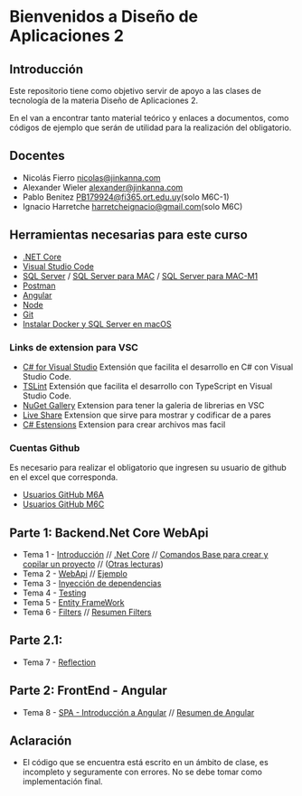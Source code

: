 # Bienvenidos a Diseño de Aplicaciones 2

## Introducción

Este repositorio tiene como objetivo servir de apoyo a las clases de tecnología de la materia Diseño de Aplicaciones 2.

En el van a encontrar tanto material teórico y enlaces a documentos, como códigos de ejemplo que serán de utilidad para la realización del obligatorio.


## Docentes

- Nicolás Fierro [nicolas@jinkanna.com](mailto:nicolas@jinkanna.com)
- Alexander Wieler [alexander@jinkanna.com](alexander@jinkanna.com) 
- Pablo Benitez [PB179924@fi365.ort.edu.uy](mailto:PB179924@fi365.ort.edu.uy)(solo M6C-1)
- Ignacio Harretche [harretcheignacio@gmail.com](mailto:harretcheignacio@gmail.com)(solo M6C)

## Herramientas necesarias para este curso

- [.NET Core](https://dotnet.microsoft.com/learn/dotnet/hello-world-tutorial/install)
- [Visual Studio Code](https://code.visualstudio.com/)
- [SQL Server](https://www.microsoft.com/es-mx/sql-server/sql-server-downloads?rtc=1) / [SQL Server para MAC](https://docs.microsoft.com/en-us/sql/linux/quickstart-install-connect-docker?view=sql-server-ver15&pivots=cs1-bash) /  [SQL Server para MAC-M1](https://medium.com/geekculture/how-to-install-sql-server-in-mac-m1-41121e110214)
- [Postman](https://www.postman.com/)
- [Angular](https://angular.io/)
- [Node](https://nodejs.org/es/)
- [Git](https://git-scm.com/)
- [Instalar Docker y SQL Server en macOS](Clases/Guias/InstalacionSQLserverMacOS.md)

### Links de extension para VSC
 - [C# for Visual Studio](https://marketplace.visualstudio.com/items?itemName=ms-dotnettools.csharp) Extensión que facilita el desarrollo en C# con Visual Studio Code.
 - [TSLint](https://marketplace.visualstudio.com/items?itemName=ms-vscode.vscode-typescript-tslint-plugin) Extensión que facilita el desarrollo con TypeScript en Visual Studio Code.
 - [NuGet Gallery](https://marketplace.visualstudio.com/items?itemName=patcx.vscode-nuget-gallery) Extension para tener la galeria de librerias en VSC
 - [Live Share](https://marketplace.visualstudio.com/items?itemName=MS-vsliveshare.vsliveshare) Extension que sirve para mostrar y codificar de a pares
 - [C# Estensions](https://marketplace.visualstudio.com/items?itemName=jchannon.csharpextensions) Extension para crear archivos mas facil

### Cuentas Github

Es necesario para realizar el obligatorio que ingresen su usuario de github en el excel que corresponda.

- [Usuarios GitHub M6A](https://fi365-my.sharepoint.com/:x:/g/personal/aw177322_fi365_ort_edu_uy/EW4GosxFhVBLkEvwrBZfBWEBPsbpq5lkA3a06BFj2JOuKg?e=ajMQpI)
- [Usuarios GitHub M6C](https://fi365-my.sharepoint.com/:x:/g/personal/aw177322_fi365_ort_edu_uy/ETy_lJcO_qZHo2VUIHc4LDMBXKqihEIylaxR7i_80gCI_A?e=SOJuYz)

## Parte 1: Backend.Net Core WebApi
- Tema 1 - [Introducción](/Clases/Clase_01-Intro/1.1-Introduccion.md)
          // [.Net Core](/Clases/Clase_01-Intro/1.2-.NET_Core.md)
          // [Comandos Base para crear y copilar un proyecto](/Clases/Clase_01-Intro/1.3-ComandosNetCore.md)
          // ([Otras lecturas](https://cheerful-nation-1ca.notion.site/ASP-NET-Core-a1e2fee147cf44fbb2c6a7f962bd2341))
- Tema 2 - [WebApi](https://cheerful-nation-1ca.notion.site/WEB-API-b460683de96a4d66aed5660a9d4de8bf)
          // [Ejemplo](/Clases/Clase_2-WebApi/Clase_2-Ejemplo-WebApi.md)
- Tema 3 - [Inyección de dependencias](https://cheerful-nation-1ca.notion.site/Inyecci-n-de-dependencia-084456a1937f40f4b6e767711c7ca1c9)
- Tema 4 - [Testing](https://cheerful-nation-1ca.notion.site/Unit-test-4554cc7a49bd4fe4a06c509de80ac77f)
- Tema 5 - [Entity FrameWork](https://cheerful-nation-1ca.notion.site/EF-CORE-c9c7991c5c9f414f8aa6f2abb2d6a83f)
- Tema 6 - [Filters](https://cheerful-nation-1ca.notion.site/Filtros-11ba7df748cd4240aba28ded55e55076)
          // [Resumen Filters](/Clases/Clase_6-Filters/Filters.md)

## Parte 2.1:  
- Tema 7 - [Reflection](/Clases/Clase_9-Reflection/Reflection.md)

## Parte 2: FrontEnd - Angular 
- Tema 8 - [SPA - Introducción a Angular](/Clases/Clase_10-SPA&Angular/Angular_y_las_SPAs.md)
          // [Resumen de Angular](/Clases/Angular.md)


## Aclaración
- El código que se encuentra está escrito en un ámbito de clase, es incompleto y seguramente con errores. No se debe tomar como implementación final.
